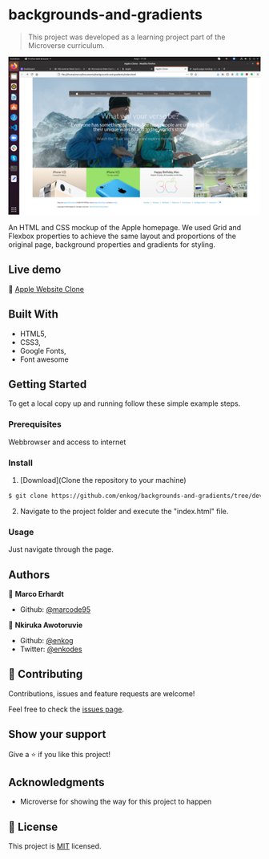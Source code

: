 # backgrounds-and-gradients

> This project was developed as a learning project part of the Microverse curriculum.

![screenshot](./img/screenshot.png)

An HTML and CSS mockup of the Apple homepage. We used Grid and Flexbox properties to achieve the same layout and proportions of the original page, background properties and gradients for styling.

## Live demo

🔗 [Apple Website Clone](https://rawcdn.githack.com/enkog/backgrounds-and-gradients/fe7f68adef5b1912aaf216c082d31fe980cc45f7/index.html)

## Built With

- HTML5,
- CSS3,
- Google Fonts,
- Font awesome


## Getting Started

To get a local copy up and running follow these simple example steps.

### Prerequisites

Webbrowser and access to internet

### Install

1) [Download](Clone the repository to your machine)

```sh
$ git clone https://github.com/enkog/backgrounds-and-gradients/tree/develop 
```

2) Navigate to the project folder and execute the "index.html" file.

### Usage

Just navigate through the page.

## Authors

👤 **Marco Erhardt**

- Github: [@marcode95](https://github.com/marcode95)



👤 **Nkiruka Awotoruvie**

- Github: [@enkog](https://github.com/enkog)
- Twitter: [@enkodes](https://twitter.com/enkodes)


## 🤝 Contributing

Contributions, issues and feature requests are welcome!

Feel free to check the [issues page](issues/).

## Show your support

Give a ⭐️ if you like this project!

## Acknowledgments

- Microverse for showing the way for this project to happen

## 📝 License

This project is [MIT](lic.url) licensed.
